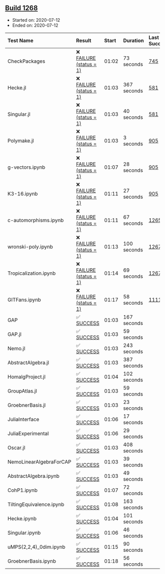 ## [Build 1268](https://oscarci.mathematik.uni-kl.de/job/oscar-julia-1.4/1268/)

* Started on: 2020-07-12
* Ended on: 2020-07-12

| Test Name    | Result | Start | Duration | Last Success | First Failure |
|:-------------|:-------|:------|:---------|:-------------|:--------------|
| CheckPackages | ❌ [FAILURE (status = 1)](https://oscarci.mathematik.uni-kl.de/job/oscar-julia-1.4/1268/artifact/logs/build-1268/CheckPackages.log) | 01:02 | 73 seconds | [745](https://oscarci.mathematik.uni-kl.de/job/oscar-julia-1.4/745/) | [746](https://oscarci.mathematik.uni-kl.de/job/oscar-julia-1.4/746/) |
| Hecke.jl | ❌ [FAILURE (status = 1)](https://oscarci.mathematik.uni-kl.de/job/oscar-julia-1.4/1268/artifact/logs/build-1268/Hecke.jl.log) | 01:03 | 367 seconds | [581](https://oscarci.mathematik.uni-kl.de/job/oscar-julia-1.4/581/) | [582](https://oscarci.mathematik.uni-kl.de/job/oscar-julia-1.4/582/) |
| Singular.jl | ❌ [FAILURE (status = 1)](https://oscarci.mathematik.uni-kl.de/job/oscar-julia-1.4/1268/artifact/logs/build-1268/Singular.jl.log) | 01:03 | 40 seconds | [581](https://oscarci.mathematik.uni-kl.de/job/oscar-julia-1.4/581/) | [582](https://oscarci.mathematik.uni-kl.de/job/oscar-julia-1.4/582/) |
| Polymake.jl | ❌ [FAILURE (status = 1)](https://oscarci.mathematik.uni-kl.de/job/oscar-julia-1.4/1268/artifact/logs/build-1268/Polymake.jl.log) | 01:03 | 3 seconds | [905](https://oscarci.mathematik.uni-kl.de/job/oscar-julia-1.4/905/) | [907](https://oscarci.mathematik.uni-kl.de/job/oscar-julia-1.4/907/) |
| g-vectors.ipynb | ❌ [FAILURE (status = 1)](https://oscarci.mathematik.uni-kl.de/job/oscar-julia-1.4/1268/artifact/logs/build-1268/g-vectors.ipynb.log) | 01:07 | 28 seconds | [905](https://oscarci.mathematik.uni-kl.de/job/oscar-julia-1.4/905/) | [907](https://oscarci.mathematik.uni-kl.de/job/oscar-julia-1.4/907/) |
| K3-16.ipynb | ❌ [FAILURE (status = 1)](https://oscarci.mathematik.uni-kl.de/job/oscar-julia-1.4/1268/artifact/logs/build-1268/K3-16.ipynb.log) | 01:11 | 27 seconds | [905](https://oscarci.mathematik.uni-kl.de/job/oscar-julia-1.4/905/) | [907](https://oscarci.mathematik.uni-kl.de/job/oscar-julia-1.4/907/) |
| c-automorphisms.ipynb | ❌ [FAILURE (status = 1)](https://oscarci.mathematik.uni-kl.de/job/oscar-julia-1.4/1268/artifact/logs/build-1268/c-automorphisms.ipynb.log) | 01:11 | 67 seconds | [1265](https://oscarci.mathematik.uni-kl.de/job/oscar-julia-1.4/1265/) | [1266](https://oscarci.mathematik.uni-kl.de/job/oscar-julia-1.4/1266/) |
| wronski-poly.ipynb | ❌ [FAILURE (status = 1)](https://oscarci.mathematik.uni-kl.de/job/oscar-julia-1.4/1268/artifact/logs/build-1268/wronski-poly.ipynb.log) | 01:13 | 100 seconds | [1267](https://oscarci.mathematik.uni-kl.de/job/oscar-julia-1.4/1267/) | [1268](https://oscarci.mathematik.uni-kl.de/job/oscar-julia-1.4/1268/) |
| Tropicalization.ipynb | ❌ [FAILURE (status = 1)](https://oscarci.mathematik.uni-kl.de/job/oscar-julia-1.4/1268/artifact/logs/build-1268/Tropicalization.ipynb.log) | 01:14 | 69 seconds | [1267](https://oscarci.mathematik.uni-kl.de/job/oscar-julia-1.4/1267/) | [1268](https://oscarci.mathematik.uni-kl.de/job/oscar-julia-1.4/1268/) |
| GITFans.ipynb | ❌ [FAILURE (status = 1)](https://oscarci.mathematik.uni-kl.de/job/oscar-julia-1.4/1268/artifact/logs/build-1268/GITFans.ipynb.log) | 01:17 | 58 seconds | [1111](https://oscarci.mathematik.uni-kl.de/job/oscar-julia-1.4/1111/) | [1112](https://oscarci.mathematik.uni-kl.de/job/oscar-julia-1.4/1112/) |
| GAP | ✅ [SUCCESS](https://oscarci.mathematik.uni-kl.de/job/oscar-julia-1.4/1268/artifact/logs/build-1268/GAP.log) | 01:03 | 167 seconds |  |  |
| GAP.jl | ✅ [SUCCESS](https://oscarci.mathematik.uni-kl.de/job/oscar-julia-1.4/1268/artifact/logs/build-1268/GAP.jl.log) | 01:03 | 59 seconds |  |  |
| Nemo.jl | ✅ [SUCCESS](https://oscarci.mathematik.uni-kl.de/job/oscar-julia-1.4/1268/artifact/logs/build-1268/Nemo.jl.log) | 01:03 | 243 seconds |  |  |
| AbstractAlgebra.jl | ✅ [SUCCESS](https://oscarci.mathematik.uni-kl.de/job/oscar-julia-1.4/1268/artifact/logs/build-1268/AbstractAlgebra.jl.log) | 01:03 | 387 seconds |  |  |
| HomalgProject.jl | ✅ [SUCCESS](https://oscarci.mathematik.uni-kl.de/job/oscar-julia-1.4/1268/artifact/logs/build-1268/HomalgProject.jl.log) | 01:04 | 102 seconds |  |  |
| GroupAtlas.jl | ✅ [SUCCESS](https://oscarci.mathematik.uni-kl.de/job/oscar-julia-1.4/1268/artifact/logs/build-1268/GroupAtlas.jl.log) | 01:03 | 59 seconds |  |  |
| GroebnerBasis.jl | ✅ [SUCCESS](https://oscarci.mathematik.uni-kl.de/job/oscar-julia-1.4/1268/artifact/logs/build-1268/GroebnerBasis.jl.log) | 01:03 | 23 seconds |  |  |
| JuliaInterface | ✅ [SUCCESS](https://oscarci.mathematik.uni-kl.de/job/oscar-julia-1.4/1268/artifact/logs/build-1268/JuliaInterface.log) | 01:06 | 17 seconds |  |  |
| JuliaExperimental | ✅ [SUCCESS](https://oscarci.mathematik.uni-kl.de/job/oscar-julia-1.4/1268/artifact/logs/build-1268/JuliaExperimental.log) | 01:06 | 29 seconds |  |  |
| Oscar.jl | ✅ [SUCCESS](https://oscarci.mathematik.uni-kl.de/job/oscar-julia-1.4/1268/artifact/logs/build-1268/Oscar.jl.log) | 01:03 | 408 seconds |  |  |
| NemoLinearAlgebraForCAP | ✅ [SUCCESS](https://oscarci.mathematik.uni-kl.de/job/oscar-julia-1.4/1268/artifact/logs/build-1268/NemoLinearAlgebraForCAP.log) | 01:03 | 39 seconds |  |  |
| AbstractAlgebra.ipynb | ✅ [SUCCESS](https://oscarci.mathematik.uni-kl.de/job/oscar-julia-1.4/1268/artifact/logs/build-1268/AbstractAlgebra.ipynb.log) | 01:03 | 49 seconds |  |  |
| CohP1.ipynb | ✅ [SUCCESS](https://oscarci.mathematik.uni-kl.de/job/oscar-julia-1.4/1268/artifact/logs/build-1268/CohP1.ipynb.log) | 01:07 | 72 seconds |  |  |
| TiltingEquivalence.ipynb | ✅ [SUCCESS](https://oscarci.mathematik.uni-kl.de/job/oscar-julia-1.4/1268/artifact/logs/build-1268/TiltingEquivalence.ipynb.log) | 01:08 | 163 seconds |  |  |
| Hecke.ipynb | ✅ [SUCCESS](https://oscarci.mathematik.uni-kl.de/job/oscar-julia-1.4/1268/artifact/logs/build-1268/Hecke.ipynb.log) | 01:04 | 101 seconds |  |  |
| Singular.ipynb | ✅ [SUCCESS](https://oscarci.mathematik.uni-kl.de/job/oscar-julia-1.4/1268/artifact/logs/build-1268/Singular.ipynb.log) | 01:06 | 46 seconds |  |  |
| uMPS(2,2,4)_0dim.ipynb | ✅ [SUCCESS](https://oscarci.mathematik.uni-kl.de/job/oscar-julia-1.4/1268/artifact/logs/build-1268/uMPS-2-2-4-_0dim.ipynb.log) | 01:15 | 90 seconds |  |  |
| GroebnerBasis.ipynb | ✅ [SUCCESS](https://oscarci.mathematik.uni-kl.de/job/oscar-julia-1.4/1268/artifact/logs/build-1268/GroebnerBasis.ipynb.log) | 01:18 | 56 seconds |  |  |
